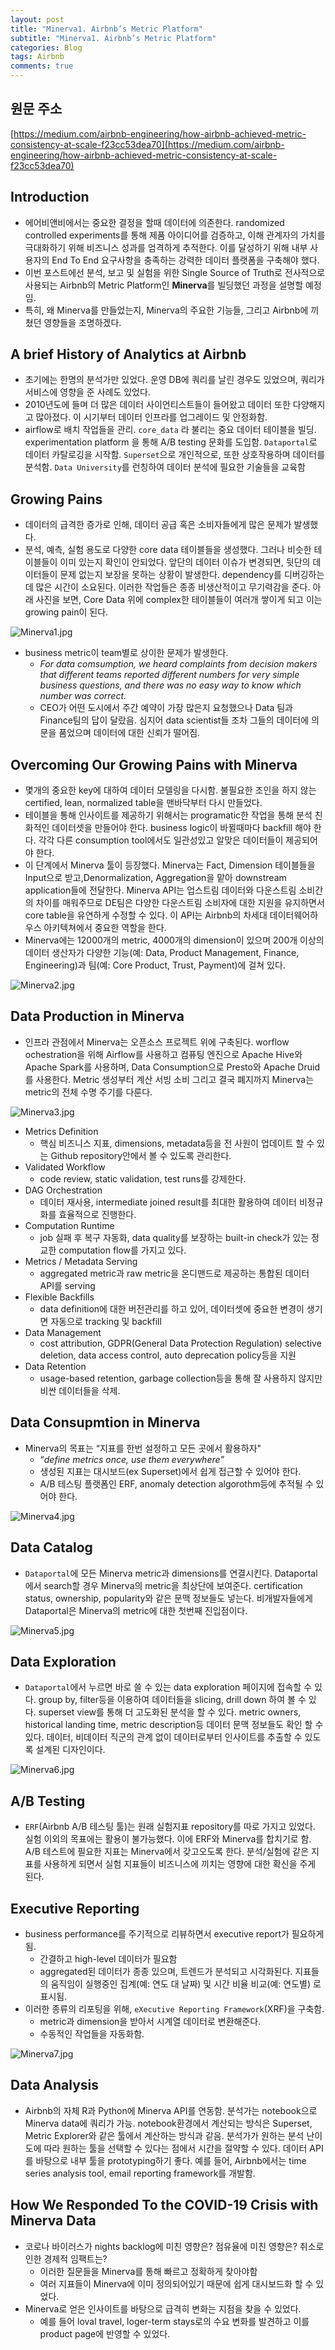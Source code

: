 ```yaml
---
layout: post
title: "Minerva1. Airbnb’s Metric Platform"
subtitle: "Minerva1. Airbnb’s Metric Platform"
categories: Blog
tags: Airbnb
comments: true
---
```

## 원문 주소

[https://medium.com/airbnb-engineering/how-airbnb-achieved-metric-consistency-at-scale-f23cc53dea70](https://medium.com/airbnb-engineering/how-airbnb-achieved-metric-consistency-at-scale-f23cc53dea70)

## Introduction

- 에어비앤비에서는 중요한 결정을 할때 데이터에 의존한다. randomized controlled experiments를 통해 제품 아이디어를 검증하고, 이해 관계자의 가치를 극대화하기 위해 비즈니스 성과를 엄격하게 추적한다. 이를 달성하기 위해 내부 사용자의 End To End 요구사항을 충족하는 강력한 데이터 플랫폼을 구축해야 했다.
- 이번 포스트에선 분석, 보고 및 실험을 위한 Single Source of Truth로 전사적으로 사용되는 Airbnb의 Metric Platform인 **Minerva**를 빌딩했던 과정을 설명할 예정임.
- 특히, 왜 Minerva를 만들었는지, Minerva의 주요한 기능들, 그리고 Airbnb에 끼쳤던 영향들을 조명하겠다.

## A brief History of Analytics at Airbnb

- 초기에는 한명의 분석가만 있었다. 운영 DB에 쿼리를 날린 경우도 있었으며, 쿼리가 서비스에 영향을 준 사례도 있었다.
- 2010년도에 들며 더 많은 데이터 사이언티스트들이 들어왔고 데이터 또한 다양해지고 많아졌다. 이 시기부터 데이터 인프라를 업그레이드 및 안정화함.
- airflow로 배치 작업들을 관리. `core_data` 라 불리는 중요 데이터 테이블을 빌딩. experimentation platform 을 통해 A/B testing 문화를 도입함. `Dataportal`로 데이터 카탈로깅을 시작함. `Superset`으로 개인적으로, 또한 상호작용하며 데이터를 분석함. `Data University`를 런칭하여 데이터 분석에 필요한 기술들을 교육함

## Growing Pains

- 데이터의 급격한 증가로 인해, 데이터 공급 혹은 소비자들에게 많은 문제가 발생했다.
- 분석, 예측, 실험 용도로 다양한 core data 테이블들을 생성했다. 그러나 비슷한 테이블들이 이미 있는지 확인이 안되었다. 앞단의 데이터 이슈가 변경되면, 뒷단의 데이터들이 문제 없는지 보장을 못하는 상황이 발생한다. dependency를 디버깅하는데 많은 시간이 소요된다. 이러한 작업들은 종종 비생산적이고 무기력감을 준다. 아래 사진을 보면, Core Data 위에 complex한 테이블들이 여러개 쌓이게 되고 이는 growing pain이 된다.

![Minerva1.jpg](https://bernard-choi.github.io/assets/img/post_img/minerva1.jpg)

- business metric이 team별로 상이한 문제가 발생한다.
    - *For data comsumption, we heard complaints from decision makers that different teams reported different numbers for very simple business questions, and there was no easy way to know which number was correct.*
    - CEO가 어떤 도시에서 주간 예약이 가장 많은지 요청했으나 Data 팀과 Finance팀의 답이 달랐음. 심지어 data scientist들 조차 그들의 데이터에 의문을 품었으며 데이터에 대한 신뢰가 떨어짐.

## Overcoming Our Growing Pains with Minerva

- 몇개의 중요한 key에 대하여 데이터 모델링을 다시함. 불필요한 조인을 하지 않는 certified, lean, normalized table을 맨바닥부터 다시 만들었다.
- 테이블을 통해 인사이트를 제공하기 위해서는 programatic한 작업을 통해 분석 친화적인 데이터셋을 만들어야 한다. business logic이 바뀔때마다 backfill 해야 한다. 각각 다른 consumption tool에서도 일관성있고 알맞은 데이터들이 제공되어야 한다.
- 이 단계에서 Minerva 툴이 등장했다. Minerva는 Fact, Dimension 테이블들을 Input으로 받고,Denormalization, Aggregation을 맡아 downstream application들에 전달한다. Minerva API는 업스트림 데이터와 다운스트림 소비간의 차이를 매워주므로 DE팀은 다양한 다운스트림 소비자에 대한 지원을 유지하면서 core table을 유연하게 수정할 수 있다. 이 API는 Airbnb의 차세대 데이터웨어하우스 아키텍쳐에서 중요한 역할을 한다.
- Minerva에는 12000개의 metric, 4000개의 dimension이 있으며 200개 이상의 데이터 생산자가 다양한 기능(예: Data, Product Management, Finance, Engineering)과 팀(예: Core Product, Trust, Payment)에 걸쳐 있다.

 ![Minerva2.jpg](https://bernard-choi.github.io/assets/img/post_img/minerva2.jpg)



## Data Production in Minerva

- 인프라 관점에서 Minerva는 오픈소스 프로젝트 위에 구축된다. worflow ochestration을 위해 Airflow를 사용하고 컴퓨팅 엔진으로 Apache Hive와 Apache Spark를 사용하며, Data Consumption으로 Presto와 Apache Druid를 사용한다. Metric 생성부터 계산 서빙 소비 그리고 결국 폐지까지 Minerva는 metric의 전체 수명 주기를 다룬다.

![Minerva3.jpg](https://bernard-choi.github.io/assets/img/post_img/minerva3.jpg)


- Metrics Definition
    - 핵심 비즈니스 지표, dimensions, metadata등을 전 사원이 업데이트 할 수 있는 Github repository안에서 볼 수 있도록 관리한다.
- Validated Workflow
    - code review, static validation, test runs를 강제한다.
- DAG Orchestration
    - 데이터 재사용, intermediate joined result를 최대한 활용하여 데이터 비정규화를 효율적으로 진행한다.
- Computation Runtime
    - job 실패 후 복구 자동화,  data quality를 보장하는 built-in check가 있는 정교한 computation flow를 가지고 있다.
- Metrics / Metadata Serving
    - aggregated metric과 raw metric을 온디맨드로 제공하는 통합된 데이터 API를 serving
- Flexible Backfills
    - data definition에 대한 버전관리를 하고 있어, 데이터셋에  중요한 변경이 생기면 자동으로 tracking 및 backfill
- Data Management
    - cost attribution, GDPR(General Data Protection Regulation) selective deletion, data access control, auto deprecation policy등을 지원
- Data Retention
    - usage-based retention, garbage collection등을 통해 잘 사용하지 않지만 비싼 데이터들을 삭제.


## Data Consupmtion in Minerva

- Minerva의 목표는 “지표를 한번 설정하고 모든 곳에서 활용하자"
    - “*define metrics once, use them everywhere”*
    - 생성된 지표는 대시보드(ex Superset)에서 쉽게 접근할 수 있어야 한다.
    - A/B 테스팅 플랫폼인 ERF, anomaly detection algorothm등에 추적될 수 있어야 한다.

![Minerva4.jpg](https://bernard-choi.github.io/assets/img/post_img/minerva4.jpg)


## Data Catalog

- `Dataportal`에 모든 Minerva metric과 dimensions를 연결시킨다. Dataportal에서 search할 경우 Minerva의 metric을 최상단에 보여준다. certification status, ownership, popularity와 같은 문맥 정보들도 넣는다. 비개발자들에게 Dataportal은 Minerva의 metric에 대한 첫번째 진입점이다.

![Minerva5.jpg](https://bernard-choi.github.io/assets/img/post_img/minerva5.jpg)


## Data Exploration

- `Dataportal`에서 누르면 바로 쓸 수 있는 data exploration 페이지에 접속할 수 있다. group by, filter등을 이용하여 데이터들을 slicing, drill down 하여 볼 수 있다. superset view를 통해 더 고도화된 분석을 할 수 있다. metric owners, historical landing time, metric description등 데이터 문맥 정보들도 확인 할 수 있다. 데이터, 비데이터 직군의 관계 없이 데이터로부터 인사이트를 추출할 수 있도록 설계된 디자인이다.

![Minerva6.jpg](https://bernard-choi.github.io/assets/img/post_img/minerva6.jpg)


## A/B Testing

- `ERF`(Airbnb A/B 테스팅 툴)는 원래 실험지표 repository를 따로 가지고 있었다. 실험 이외의 목표에는 활용이 불가능했다. 이에 ERF와 Minerva를 합치기로 함. A/B 테스트에 필요한 지표는 Minerva에서 갖고오도록 한다. 분석/실험에 같은 지표를 사용하게 되면서 실험 지표들이 비즈니스에 끼치는 영향에 대한 확신을 주게 된다.

## Executive Reporting

- business performance를 주기적으로 리뷰하면서 executive report가 필요하게 됨.
    - 간결하고 high-level 데이터가 필요함
    - aggregated된 데이터가 종종 있으며, 트렌드가 분석되고 시각화된다. 지표들의 움직임이 실행중인 집계(예: 연도 대 날짜) 및 시간 비율 비교(예: 연도별) 로 표시됨.
- 이러한 종류의 리포팅을 위해, `eXecutive Reporting Framework`(XRF)을 구축함.
    - metric과 dimension을 받아서 시계열 데이터로 변환해준다.
    - 수동적인 작업들을 자동화함.

![Minerva7.jpg](https://bernard-choi.github.io/assets/img/post_img/minerva7.jpg)


## Data Analysis

- Airbnb의 자체 R과 Python에 Minerva API를 연동함. 분석가는 notebook으로 Minerva data에 쿼리가 가능. notebook환경에서 계산되는 방식은 Superset, Metric Explorer와 같은 툴에서 계산하는 방식과 같음. 분석가가 원하는 분석 난이도에 따라 원하는 툴을 선택할 수 있다는 점에서 시간을 절약할 수 있다. 데이터 API를 바탕으로 내부 툴을 prototyping하기 좋다. 예를 들어, Airbnb에서는 time series analysis tool, email reporting framework를 개발함.

## How We Responded To the COVID-19 Crisis with Minerva Data

- 코로나 바이러스가 nights backlog에 미친 영향은? 점유율에 미친 영향은? 취소로 인한 경제적 임팩트는?
    - 이러한 질문들을  Minerva를 통해 빠르고 정확하게 찾아야함
    - 여러 지표들이 Minerva에 이미 정의되어있기 때문에 쉽게 대시보드화 할 수 있었다.
- Minerva로 얻은 인사이트를 바탕으로 급격히 변화는 지점을 찾을 수 있었다.
    - 예를 들어 loval travel, loger-term stays로의 수요 변화를 발견하고 이를 product page에 반영할 수 있었다.
